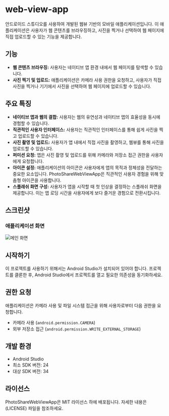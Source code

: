 # web-view-app
안드로이드 스튜디오를 사용하여 개발된 웹뷰 기반의 모바일 애플리케이션입니다. 이 애플리케이션은 사용자가 웹 콘텐츠를 브라우징하고, 사진을 찍거나 선택하여 웹 페이지에 직접 업로드할 수 있는 기능을 제공합니다.

## 기능

- **웹 콘텐츠 브라우징:** 사용자는 네이티브 앱 환경 내에서 웹 페이지를 탐색할 수 있습니다.
- **사진 찍기 및 업로드:** 애플리케이션은 카메라 사용 권한을 요청하고, 사용자가 직접 사진을 찍거나 기기에서 사진을 선택하여 웹 페이지에 업로드할 수 있습니다.

## 주요 특징

- **네이티브 앱과 웹의 결합:** 사용자는 웹의 유연성과 네이티브 앱의 효율성을 동시에 경험할 수 있습니다.
- **직관적인 사용자 인터페이스:** 사용자는 직관적인 인터페이스를 통해 쉽게 사진을 찍고 업로드할 수 있습니다.
- **사진 촬영 및 업로드:** 사용자가 앱 내에서 직접 사진을 촬영하고, 웹뷰를 통해 사진을 업로드할 수 있습니다.
- **퍼미션 요청:** 앱은 사진 촬영 및 업로드를 위해 카메라와 저장소 접근 권한을 사용자에게 요청합니다.
- **아이콘 설정:** 애플리케이션의 아이콘은 사용자에게 앱의 목적과 정체성을 전달하는 중요한 요소입니다. PhotoShareWebViewApp은 직관적인 사용자 경험을 위해 맞춤형 아이콘을 사용합니다.
- **스플래쉬 화면 구성:** 사용자가 앱을 시작할 때 첫 인상을 결정하는 스플래쉬 화면을 제공합니다. 이는 앱 로딩 시간을 사용자에게 보다 즐거운 경험으로 전환시킵니다.

## 스크린샷

### 애플리케이션 화면
![메인 화면](https://github.com/taehui8260/web-view-app/assets/160584878/1426d46c-0079-452d-b60f-0ed7db2f5c46)

## 시작하기

이 프로젝트를 사용하기 위해서는 Android Studio가 설치되어 있어야 합니다. 프로젝트를 클론한 후, Android Studio에서 프로젝트를 열고 필요한 의존성을 동기화하세요.

## 권한 요청

애플리케이션은 카메라 사용 및 파일 시스템 접근을 위해 사용자로부터 다음 권한을 요청합니다.

- 카메라 사용 (`android.permission.CAMERA`)
- 외부 저장소 접근 (`android.permission.WRITE_EXTERNAL_STORAGE`)

## 개발 환경

- Android Studio
- 최소 SDK 버전: 24
- 대상 SDK 버전: 34

## 라이선스

PhotoShareWebViewApp은 MIT 라이선스 하에 배포됩니다. 자세한 내용은 (LICENSE) 파일을 참조하세요.
